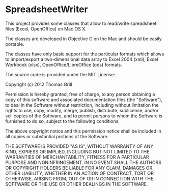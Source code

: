 SpreadsheetWriter
=================

This project provides some classes that allow to read/write spreadsheet files (Excel, OpenOffice) on Mac OS X.

The classes are developed in Objective C on the Mac and should be easily portable.

The classes have only basic support for the particular formats which allows to import/export a two-dimensional data array to Excel 2004 (xml), Excel Workbook (xlsx), OpenOffice/LibreOffice (ods) formats.

The source code is provided under the MIT License:

Copyright (c) 2012 Thomas Grill

Permission is hereby granted, free of charge, to any person obtaining a copy of this software and associated documentation files (the "Software"), to deal in the Software without restriction, including without limitation the rights to use, copy, modify, merge, publish, distribute, sublicense, and/or sell copies of the Software, and to permit persons to whom the Software is furnished to do so, subject to the following conditions:

The above copyright notice and this permission notice shall be included in all copies or substantial portions of the Software.

THE SOFTWARE IS PROVIDED "AS IS", WITHOUT WARRANTY OF ANY KIND, EXPRESS OR IMPLIED, INCLUDING BUT NOT LIMITED TO THE WARRANTIES OF MERCHANTABILITY, FITNESS FOR A PARTICULAR PURPOSE AND NONINFRINGEMENT. IN NO EVENT SHALL THE AUTHORS OR COPYRIGHT HOLDERS BE LIABLE FOR ANY CLAIM, DAMAGES OR OTHER LIABILITY, WHETHER IN AN ACTION OF CONTRACT, TORT OR OTHERWISE, ARISING FROM, OUT OF OR IN CONNECTION WITH THE SOFTWARE OR THE USE OR OTHER DEALINGS IN THE SOFTWARE.
